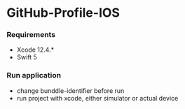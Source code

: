 # GitHub-Profile-IOS

### Requirements
- Xcode 12.4.*
- Swift 5

### Run application 
- change bunddle-identifier before run
- run project with xcode, either simulator or actual device 
